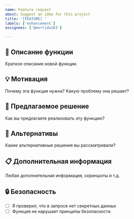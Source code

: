 ```yaml
---
name: Feature request
about: Suggest an idea for this project
title: '[FEATURE] '
labels: ['enhancement']
assignees: ['@mortido163']

---
```


## 🚀 Описание функции
Краткое описание новой функции.

## 💡 Мотивация
Почему эта функция нужна? Какую проблему она решает?

## 🔧 Предлагаемое решение
Как вы предлагаете реализовать эту функцию?

## 🔄 Альтернативы
Какие альтернативные решения вы рассматривали?

## 📋 Дополнительная информация
Любая дополнительная информация, скриншоты и т.д.

## 🔒 Безопасность
- [ ] Я проверил, что в запросе нет секретных данных
- [ ] Функция не нарушает принципы безопасности 